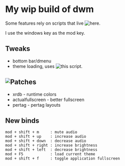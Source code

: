 # My wip build of dwm

Some features rely on scripts that live ![here](https://github.com/Softsun2/dotfiles-NixOS/tree/main/bin).

I use the windows key as the mod key.


## Tweaks

* bottom bar/dmenu
* theme loading, uses ![this script](https://github.com/Softsun2/dotfiles-NixOS/blob/main/bin/themecontrol).


## ![Patches](patches)

* xrdb - runtime colors
* actualfullscreen - better fullscreen
* pertag - pertag layouts

## New binds

```
mod + shift + m     : mute audio
mod + shift + up    : increase audio
mod + shift + down  : decrease audio
mod + shift + right : increase brightness
mod + shift + left  : decrease brightness
mod + F5            : load current theme
mod + shift + f     : toggle application fullscreen
```